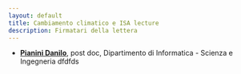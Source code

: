 ```yaml
---
layout: default
title: Cambiamento climatico e ISA lecture
description: Firmatari della lettera
---
```


* [**Pianini Danilo**](https://www.unibo.it/sitoweb/danilo.pianini/), post doc, Dipartimento di Informatica - Scienza e Ingegneria
dfdfds
